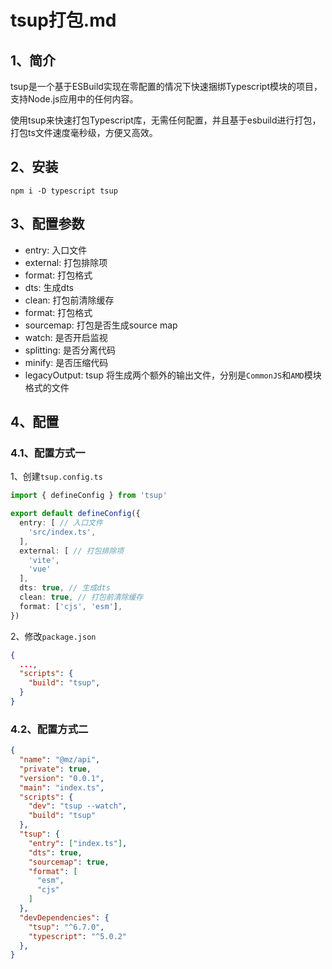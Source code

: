 # tsup打包.md

## 1、简介
tsup是一个基于ESBuild实现在零配置的情况下快速捆绑Typescript模块的项目，支持Node.js应用中的任何内容。

使用tsup来快速打包Typescript库，无需任何配置，并且基于esbuild进行打包，打包ts文件速度毫秒级，方便又高效。
## 2、安装
```shell
npm i -D typescript tsup
```

## 3、配置参数
- entry: 入口文件
- external: 打包排除项
- format: 打包格式
- dts: 生成dts
- clean: 打包前清除缓存
- format: 打包格式
- sourcemap: 打包是否生成source map
- watch: 是否开启监视
- splitting: 是否分离代码
- minify: 是否压缩代码
- legacyOutput: tsup 将生成两个额外的输出文件，分别是`CommonJS`和`AMD`模块格式的文件

## 4、配置
### 4.1、配置方式一
1、创建`tsup.config.ts`
```ts
import { defineConfig } from 'tsup'

export default defineConfig({
  entry: [ // 入口文件
    'src/index.ts',
  ],
  external: [ // 打包排除项
    'vite',
    'vue'
  ],
  dts: true, // 生成dts
  clean: true, // 打包前清除缓存
  format: ['cjs', 'esm'],
})
```

2、修改`package.json`
```json
{
  ...,
  "scripts": {
    "build": "tsup",
  }
}
```

### 4.2、配置方式二
```json
{
  "name": "@mz/api",
  "private": true,
  "version": "0.0.1",
  "main": "index.ts",
  "scripts": {
    "dev": "tsup --watch",
    "build": "tsup"
  },
  "tsup": {
    "entry": ["index.ts"],
    "dts": true,
    "sourcemap": true,
    "format": [
      "esm",
      "cjs"
    ]
  },
  "devDependencies": {
    "tsup": "^6.7.0",
    "typescript": "^5.0.2"
  },
}
```
